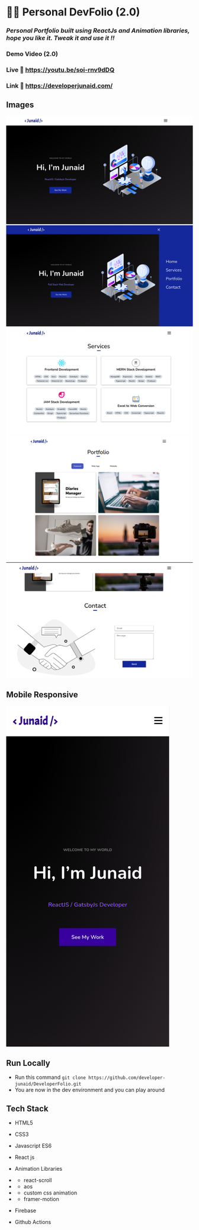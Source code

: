 # 👨‍💻 Personal DevFolio (2.0)

### _Personal Portfolio built using ReactJs and Animation libraries, hope you like it. Tweak it and use it !!_

### Demo Video (2.0)

### Live :link: https://youtu.be/soi-rnv9dDQ


### Link :link: https://developerjunaid.com/

## Images

<img src='./project_images/home.png' />
<img src='./project_images/navbar.png' />
<img src='./project_images/services.png' />
<img src='./project_images/portfolio.png' />
<img src='./project_images/contact.png' />

## Mobile Responsive

<img src='./project_images/mobile.png' />

## Run Locally

- Run this command `git clone https://github.com/developer-junaid/DeveloperFolio.git`
- You are now in the dev environment and you can play around

## Tech Stack

- HTML5
- CSS3
- Javascript ES6
- React js

- Animation Libraries
- - react-scroll
- - aos
- - custom css animation
- - framer-motion

- Firebase
- Github Actions
